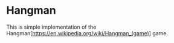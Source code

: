 # Hangman

This is simple implementation of the Hangman[https://en.wikipedia.org/wiki/Hangman_(game)] game.